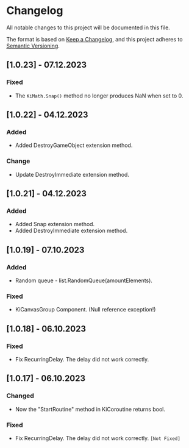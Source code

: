 # Changelog

All notable changes to this project will be documented in this file.

The format is based on [Keep a Changelog](https://keepachangelog.com/en/1.0.0/),
and this project adheres to [Semantic Versioning](https://semver.org/spec/v2.0.0.html).


## [1.0.23] - 07.12.2023
### Fixed
- The `KiMath.Snap()` method no longer produces NaN when set to 0.

## [1.0.22] - 04.12.2023
### Added
- Added DestroyGameObject extension method.
### Change
- Update DestroyImmediate extension method.

## [1.0.21] - 04.12.2023
### Added
- Added Snap extension method.
- Added DestroyImmediate extension method.


## [1.0.19] - 07.10.2023
### Added
- Random queue - list.RandomQueue(amountElements).

### Fixed
- KiCanvasGroup Component. (Null reference exception!)


## [1.0.18] - 06.10.2023
### Fixed
- Fix RecurringDelay. The delay did not work correctly. 


## [1.0.17] - 06.10.2023
### Changed
- Now the "StartRoutine" method in KiCoroutine returns bool.

### Fixed
- Fix RecurringDelay. The delay did not work correctly. `[Not Fixed]`